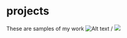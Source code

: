 # projects
These are samples of my work
![ Alt text](stock_combust_anim.gif) / ![](stock_combust_anim.gif)
